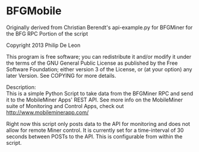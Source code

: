 BFGMobile
=========
Originally derived from Christian Berendt's api-example.py for BFGMiner for the BFG RPC Portion of the script

Copyright 2013 Philip De Leon

This program is free software; you can redistribute it and/or modify it under
the terms of the GNU General Public License as published by the Free Software
Foundation; either version 3 of the License, or (at your option) any later
Version.  See COPYING for more details.

Description:  
This is a simple Python Script to take data from the BFGMiner RPC and send it to the MobileMiner Apps' REST API.
See more info on the MobileMiner suite of Monitoring and Control Apps, check out http://www.mobileminerapp.com/

Right now this script only posts data to the API for monitoring and does not allow for remote Miner control.
It is currently set for a time-interval of 30 seconds between POSTs to the API.  This is configurable from within the script.
